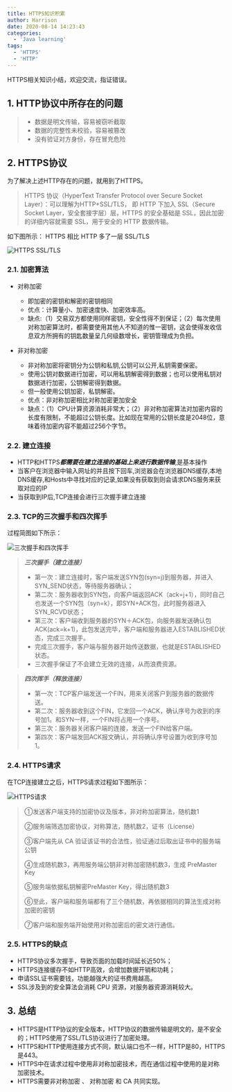 ```yaml
---
title: HTTPS知识积累
author: Harrison
date: 2020-08-14 14:23:43
categories:
  - 'Java learning'
tags:
  - 'HTTPS'
  - 'HTTP'
---
```

HTTPS相关知识小结，欢迎交流，指证错误。
<!-- more -->

## 1. HTTP协议中所存在的问题

> + 数据是明文传输，容易被窃听截取
> + 数据的完整性未校验，容易被篡改
> + 没有验证对方身份，存在冒充危险

## 2. HTTPS协议

为了解决上述HTTP存在的问题，就用到了HTTPS。

> HTTPS 协议（HyperText Transfer Protocol over Secure Socket Layer）：可以理解为HTTP+SSL/TLS， 即 HTTP 下加入 SSL（Secure Socket Layer，安全套接字层）层，HTTPS 的安全基础是 SSL，因此加密的详细内容就需要 SSL，用于安全的 HTTP 数据传输。

如下图所示： HTTPS 相比 HTTP 多了一层 SSL/TLS

![HTTPS SSL/TLS](https://gitee.com/yuanlu_k/BlogImages/raw/master/Https/https_ssl.png)

### 2.1. 加密算法

+ 对称加密
  - 即加密的密钥和解密的密钥相同
  - 优点：计算量小、加密速度快、加密效率高。
  - 缺点:（1）交易双方都使用同样密钥，安全性得不到保证；（2）每次使用对称加密算法时，都需要使用其他人不知道的惟一密钥，这会使得发收信息双方所拥有的钥匙数量呈几何级数增长，密钥管理成为负担。

+ 非对称加密
  - 非对称加密将密钥分为公钥和私钥,公钥可以公开,私钥需要保密。
  - 使用公钥对数据进行加密，可以用私钥解密得到数据；也可以使用私钥对数据进行加密，公钥解密得到数据。
  - 但一般使用公钥加密，私钥解密。
  - 优点：非对称加密相比对称加密更加安全
  - 缺点：（1）CPU计算资源消耗非常大；（2）非对称加密算法对加密内容的长度有限制，不能超过公钥长度。比如现在常用的公钥长度是2048位，意味着待加密内容不能超过256个字节。
  
### 2.2. 建立连接

+ HTTP和HTTPS***都需要在建立连接的基础上来进行数据传输***,是基本操作
+ 当客户在浏览器中输入网址的并且按下回车,浏览器会在浏览器DNS缓存,本地DNS缓存,和Hosts中寻找对应的记录,如果没有获取到则会请求DNS服务来获取对应的IP
+ 当获取到IP后,TCP连接会进行三次握手建立连接

### 2.3. TCP的三次握手和四次挥手[](TCP和UDP详解)

过程简图如下所示：

![三次握手和四次挥手](https://gitee.com/yuanlu_k/BlogImages/raw/master/Https/TCP%E8%BF%9E%E6%8E%A5.png)

> ***三次握手（建立连接）***
> + 第一次：建立连接时，客户端发送SYN包(syn=j)到服务器，并进入SYN_SEND状态，等待服务器确认；
> + 第二次：服务器收到SYN包，向客户端返回ACK（ack=j+1），同时自己也发送一个SYN包（syn=k），即SYN+ACK包，此时服务器进入SYN_RCVD状态；
> + 第三次：客户端收到服务器的SYN＋ACK包，向服务器发送确认包ACK(ack=k+1)，此包发送完毕，客户端和服务器进入ESTABLISHED状态，完成三次握手。
> + 完成三次握手，客户端与服务器开始传送数据，也就是ESTABLISHED状态。
> + 三次握手保证了不会建立无效的连接，从而浪费资源。


> ***四次挥手（释放连接）***
> + 第一次：TCP客户端发送一个FIN，用来关闭客户到服务器的数据传送。
> + 第二次：服务器收到这个FIN，它发回一个ACK，确认序号为收到的序号加1。和SYN一样，一个FIN将占用一个序号。
> + 第三次：服务器关闭客户端的连接，发送一个FIN给客户端。
> + 第四次：客户端发回ACK报文确认，并将确认序号设置为收到序号加1。
  
### 2.4. HTTPS请求
在TCP连接建立之后，HTTPS请求过程如下图所示：

![HTTPS请求](https://gitee.com/yuanlu_k/BlogImages/raw/master/Https/HTTPS.png)

> ①发送客户端支持的加密协议及版本，非对称加密算法，随机数1
> 
> ②服务端筛选加密协议，对称算法，随机数2，证书（License）
> 
> ③客户端先从 CA 验证该证书的合法性，验证通过后取出证书中的服务端公钥
> 
> ④生成随机数3，再用服务端公钥非对称加密随机数3，生成 PreMaster Key
> 
> ⑤服务端依据私钥解密PreMaster Key，得出随机数3
> 
> ⑥至此，客户端和服务端都有了三个随机数，再依据相同的算法生成对称加密的密钥
> 
> ⑦客户端和服务端开始使用对称加密后的密文进行通信。
> 

### 2.5. HTTPS的缺点
+ HTTPS协议多次握手，导致页面的加载时间延长近50%；
+ HTTPS连接缓存不如HTTP高效，会增加数据开销和功耗；
+ 申请SSL证书需要钱，功能越强大的证书费用越高。
+ SSL涉及到的安全算法会消耗 CPU 资源，对服务器资源消耗较大。

## 3. 总结
+ HTTPS是HTTP协议的安全版本，HTTP协议的数据传输是明文的，是不安全的；HTTPS使用了SSL/TLS协议进行了加密处理。
+ HTTPS和HTTP使用连接方式不同，默认端口也不一样，HTTP是80，HTTPS是443。
+ HTTPS中在请求过程中使用非对称加密技术，而在通信过程中使用的是对称加密技术。
+ HTTPS需要非对称加密 、 对称加密 和 CA 共同实现。






